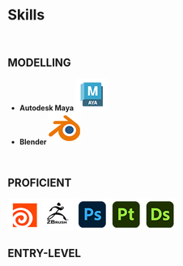 <p align="center">
  
# Skills

</br>

<b>MODELLING<b>
  ---
  - Autodesk Maya ![](https://github.com/Asterix-Us/Asterix-Us/blob/main/photos/maya.png)
  - Blender ![](https://github.com/Asterix-Us/Asterix-Us/blob/main/photos/blender.png)
</br>
  
<b>PROFICIENT<b> 
  ---
   ![](https://github.com/Asterix-Us/Asterix-Us/blob/main/photos/houdini.png)
  ![](https://github.com/Asterix-Us/Asterix-Us/blob/main/photos/zbrush.png)
  ![](https://github.com/Asterix-Us/Asterix-Us/blob/main/photos/photoshop.png)
  ![](https://github.com/Asterix-Us/Asterix-Us/blob/main/photos/painter.png)
  ![](https://github.com/Asterix-Us/Asterix-Us/blob/main/photos/designer.png)
</br>
  
<b>ENTRY-LEVEL<b>
---
  
</p>

</br>
  

